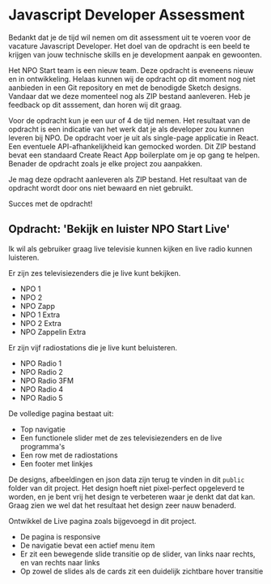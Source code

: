 # Javascript Developer Assessment

Bedankt dat je de tijd wil nemen om dit assessment uit te voeren voor de vacature Javascript Developer. Het doel van de opdracht is een beeld te krijgen van jouw technische skills en je development aanpak en gewoonten.

Het NPO Start team is een nieuw team. Deze opdracht is eveneens nieuw en in ontwikkeling. Helaas kunnen wij de opdracht op dit moment nog niet aanbieden in een Git repository en met de benodigde Sketch designs. Vandaar dat we deze momenteel nog als ZIP bestand aanleveren. Heb je feedback op dit asssement, dan horen wij dit graag.

Voor de opdracht kun je een uur of 4 de tijd nemen. Het resultaat van de opdracht is een indicatie van het werk dat je als developer zou kunnen leveren bij NPO. De opdracht voer je uit als single-page applicatie in React. Een eventuele API-afhankelijkheid kan gemocked worden. Dit ZIP bestand bevat een standaard Create React App boilerplate om je op gang te helpen. Benader de opdracht zoals je elke project zou aanpakken.

Je mag deze opdracht aanleveren als ZIP bestand. Het resultaat van de opdracht wordt door ons niet bewaard en niet gebruikt.

Succes met de opdracht!

## Opdracht: 'Bekijk en luister NPO Start Live'

Ik wil als gebruiker graag live televisie kunnen kijken en live radio kunnen luisteren.

Er zijn zes televisiezenders die je live kunt bekijken.

- NPO 1
- NPO 2
- NPO Zapp
- NPO 1 Extra
- NPO 2 Extra
- NPO Zappelin Extra

Er zijn vijf radiostations die je live kunt beluisteren.

- NPO Radio 1
- NPO Radio 2
- NPO Radio 3FM
- NPO Radio 4
- NPO Radio 5

De volledige pagina bestaat uit:

- Top navigatie
- Een functionele slider met de zes televisiezenders en de live programma's
- Een row met de radiostations
- Een footer met linkjes

De designs, afbeeldingen en json data zijn terug te vinden in dit `public` folder van dit project.
Het design hoeft niet pixel-perfect opgeleverd te worden, en je bent vrij het design te verbeteren waar je denkt dat dat kan.
Graag zien we wel dat het resultaat het design zeer nauw benaderd.

Ontwikkel de Live pagina zoals bijgevoegd in dit project.

- De pagina is responsive
- De navigatie bevat een actief menu item
- Er zit een bewegende slide transitie op de slider, van links naar rechts, en van rechts naar links
- Op zowel de slides als de cards zit een duidelijk zichtbare hover transitie
